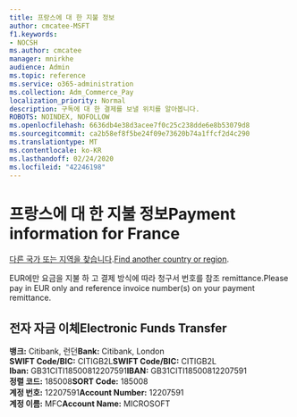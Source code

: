 ```yaml
---
title: 프랑스에 대 한 지불 정보
author: cmcatee-MSFT
f1.keywords:
- NOCSH
ms.author: cmcatee
manager: mnirkhe
audience: Admin
ms.topic: reference
ms.service: o365-administration
ms.collection: Adm_Commerce_Pay
localization_priority: Normal
description: 구독에 대 한 결제를 보낼 위치를 알아봅니다.
ROBOTS: NOINDEX, NOFOLLOW
ms.openlocfilehash: 6636db4e38d3acee7f0c25c238dde6e8b53079d8
ms.sourcegitcommit: ca2b58ef8f5be24f09e73620b74a1ffcf2d4c290
ms.translationtype: MT
ms.contentlocale: ko-KR
ms.lasthandoff: 02/24/2020
ms.locfileid: "42246198"
---
```

# <a name="payment-information-for-france"></a><span data-ttu-id="adc5a-103">프랑스에 대 한 지불 정보</span><span class="sxs-lookup"><span data-stu-id="adc5a-103">Payment information for France</span></span>

<span data-ttu-id="adc5a-104">[다른 국가 또는 지역을 찾습니다](../billing-and-payments/pay-for-your-subscription.md).</span><span class="sxs-lookup"><span data-stu-id="adc5a-104">[Find another country or region](../billing-and-payments/pay-for-your-subscription.md).</span></span>

<span data-ttu-id="adc5a-105">EUR에만 요금을 지불 하 고 결제 방식에 따라 청구서 번호를 참조 remittance.</span><span class="sxs-lookup"><span data-stu-id="adc5a-105">Please pay in EUR only and reference invoice number(s) on your payment remittance.</span></span>

## <a name="electronic-funds-transfer"></a><span data-ttu-id="adc5a-106">전자 자금 이체</span><span class="sxs-lookup"><span data-stu-id="adc5a-106">Electronic Funds Transfer</span></span>

<span data-ttu-id="adc5a-107">**뱅크:** Citibank, 런던</span><span class="sxs-lookup"><span data-stu-id="adc5a-107">**Bank:** Citibank, London</span></span>  
<span data-ttu-id="adc5a-108">**SWIFT Code/BIC:** CITIGB2L</span><span class="sxs-lookup"><span data-stu-id="adc5a-108">**SWIFT Code/BIC:** CITIGB2L</span></span>  
<span data-ttu-id="adc5a-109">**Iban:** GB31CITI18500812207591</span><span class="sxs-lookup"><span data-stu-id="adc5a-109">**IBAN:** GB31CITI18500812207591</span></span>  
<span data-ttu-id="adc5a-110">**정렬 코드:** 185008</span><span class="sxs-lookup"><span data-stu-id="adc5a-110">**SORT Code:** 185008</span></span>  
<span data-ttu-id="adc5a-111">**계정 번호:** 12207591</span><span class="sxs-lookup"><span data-stu-id="adc5a-111">**Account Number:** 12207591</span></span>  
<span data-ttu-id="adc5a-112">**계정 이름:** MFC</span><span class="sxs-lookup"><span data-stu-id="adc5a-112">**Account Name:** MICROSOFT</span></span>  